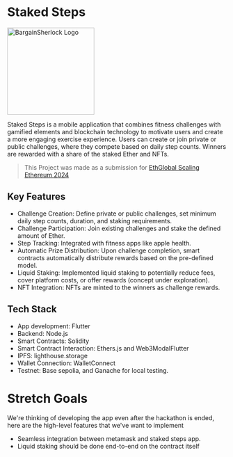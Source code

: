 # Staked Steps

<p align="left">
  <img src="https://github.com/mohanvaddi/staked-steps/assets/58596948/84cce486-867b-46df-bfa8-96e537a1755e" alt="BargainSherlock Logo" width="200">
</p>


Staked Steps is a mobile application that combines fitness challenges with gamified elements and blockchain technology to motivate users and create a more engaging exercise experience. Users can create or join private or public challenges, where they compete based on daily step counts. Winners are rewarded with a share of the staked Ether and NFTs.

> This Project was made as a submission for [EthGlobal Scaling Ethereum 2024](https://ethglobal.com/events/scaling2024/)


## Key Features
- Challenge Creation: Define private or public challenges, set minimum daily step counts, duration, and staking requirements.
- Challenge Participation: Join existing challenges and stake the defined amount of Ether.
- Step Tracking: Integrated with fitness apps like apple health.
- Automatic Prize Distribution: Upon challenge completion, smart contracts automatically distribute rewards based on the pre-defined model.
- Liquid Staking: Implemented liquid staking to potentially reduce fees, cover platform costs, or offer rewards (concept under exploration).
- NFT Integration: NFTs are minted to the winners as challenge rewards.

## Tech Stack
- App development: Flutter
- Backend: Node.js 
- Smart Contracts: Solidity
- Smart Contract Interaction: Ethers.js and Web3ModalFlutter
- IPFS: lighthouse.storage
- Wallet Connection: WalletConnect
- Testnet: Base sepolia, and Ganache for local testing.


# Stretch Goals
We're thinking of developing the app even after the hackathon is ended, here are the high-level features that we've want to implement
 - Seamless integration between metamask and staked steps app.
 - Liquid staking should be done end-to-end on the contract itself
   

